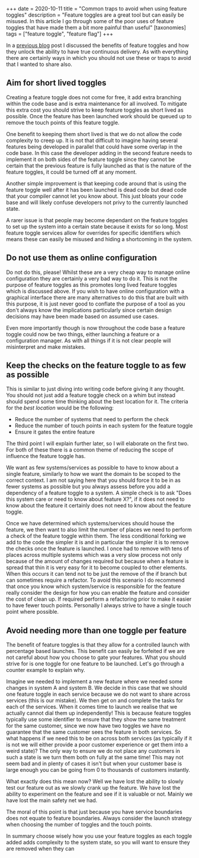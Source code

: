 +++
date = 2020-10-11
title = "Common traps to avoid when using feature toggles"
description = "Feature toggles are a great tool but can easily be misused. In this article I go through some of the poor uses of feature toggles that have made them a bit more painful than useful"
[taxonomies]
tags = ["feature toggle", "feature flag"]
+++

In a [previous blog](/software_concepts/feature_toggles_intro) post I discussed the benefits of feature toggles and how they unlock the ability to have true continuous delivery. As with everything there are certainly ways in which you should not use these or traps to avoid that I wanted to share also.

## Aim for short lived toggles

Creating a feature toggle does not come for free, it add extra branching within the code base and is extra maintenance for all involved. To mitigate this extra cost you should strive to keep feature toggles as short lived as possible. Once the feature has been launched work should be queued up to remove the touch points of this feature toggle.

One benefit to keeping them short lived is that we do not allow the code complexity to creep up. It is not that difficult to imagine having several features being developed in parallel that could have some overlap in the code base. In this case the developer adding in the second feature needs to implement it on both sides of the feature toggle since they cannot be certain that the previous feature is fully launched as that is the nature of the feature toggles, it could be turned off at any moment.

Another simple improvement is that keeping code around that is using the feature toggle well after it has been launched is dead code but dead code that your compiler cannot let you know about. This just bloats your code base and will likely confuse developers not privy to the currently launched state.

A rarer issue is that people may become dependant on the feature toggles to set up the system into a certain state because it exists for so long. Most feature toggle services allow for overrides for specific identifiers which means these can easily be misused and hiding a shortcoming in the system.

## Do not use them as online configuration

Do not do this, please! Whilst these are a very cheap way to manage online configuration they are certainly a very bad way to do it. This is not the purpose of feature toggles as this promotes long lived feature toggles which is discussed above. If you wish to have online configuration with a graphical interface there are many alternatives to do this that are built with this purpose, it is just never good to conflate the purpose of a tool as you don't always know the implications particularly since certain design decisions may have been made based on assumed use cases.

Even more importantly though is now throughout the code base a feature toggle could now be two things, either launching a feature or a configuration manager. As with all things if it is not clear people will misinterpret and make mistakes.

## Keep the checks on the feature toggle to as few as possible

This is similar to just diving into writing code before giving it any thought. You should not just add a feature toggle check on a whim but instead should spend some time thinking about the best location for it. The criteria for the *best location* would be the following:

- Reduce the number of systems that need to perform the check
- Reduce the number of touch points in each system for the feature toggle
- Ensure it gates the entire feature

The third point I will explain further later, so I will elaborate on the first two. For both of these there is a common theme of reducing the scope of influence the feature toggle has.

We want as few systems/services as possible to have to know about a single feature, similarly to how we want the domain to be scoped to the correct context. I am not saying here that you should force it to be in as fewer systems as possible but you always assess before you add a dependency of a feature toggle to a system. A simple check is to ask "Does this system care or need to know about feature X?", if it does not need to know about the feature it certainly does not need to know about the feature toggle.

Once we have determined which systems/services should house the feature, we then want to also limit the number of places we need to perform a check of the feature toggle within them. The less conditional forking we add to the code the simpler it is and in particular the simpler it is to remove the checks once the feature is launched. I once had to remove with tens of places across multiple systems which was a very slow process not only because of the amount of changes required but because when a feature is spread that thin it is very easy for it to become coupled to other elements. When this occurs it can tend not to be just the remove of the if branch but can sometimes require a refactor. To avoid this scenario I do recommend that once you know which system/service is responsible for the feature really consider the design for how you can enable the feature and consider the cost of clean up. If required perform a refactoring prior to make it easier to have fewer touch points. Personally I always strive to have a single touch point where possible.

## Avoid needing more than one toggle per feature

The benefit of feature toggles is that they allow for a controlled launch with percentage based launches. This benefit can easily be forfeited if we are not careful about how you choose to gate your features. What you should strive for is one toggle for one feature to be launched. Let's go through a counter example to explain why.

Imagine we needed to implement a new feature where we needed some changes in system A and system B. We decide in this case that we should one feature toggle in each service because we do not want to share across services (this is our mistake). We then get on and complete the tasks for each of the services. When it comes time to launch we realise that we actually cannot dial them up independently! This is because feature toggles typically use some identifier to ensure that they show the same treatment for the same customer, since we now have two toggles we have no guarantee that the same customer sees the feature in both services. So what happens if we need this to be on across both services (as typically if it is not we will either provide a poor customer experience or get them into a weird state)? The only way to ensure we do not place any customers in such a state is we turn them both on fully at the same time! This may not seem bad and in plenty of cases it isn't but when your customer base is large enough you can be going from 0 to thousands of customers instantly.

What exactly does this mean now? Well we have lost the ability to slowly test our feature out as we slowly crank up the feature. We have lost the ability to experiment on the feature and see if it is valuable or not. Mainly we have lost the main safety net we had.

The moral of this point is that just because you have service boundaries does not equate to feature boundaries. Always consider the launch strategy when choosing the number of toggles and the touch points.

In summary choose wisely how you use your feature toggles as each toggle added adds complexity to the system state, so you will want to ensure they are removed when they can

